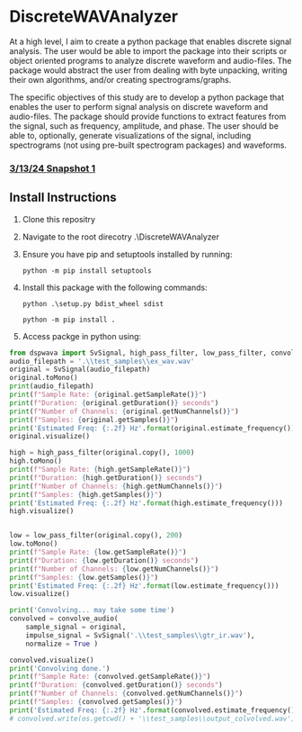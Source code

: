 # DiscreteWAVAnalyzer

At a high level, I aim to create a python package that enables discrete signal analysis. The user would be able to import the package
into their scripts or object oriented programs to analyze discrete waveform and audio-files. The package would abstract the user from
dealing with byte unpacking, writing their own algorithms, and/or creating spectrograms/graphs.

The specific objectives of this study are to develop a python package that enables the user to perform signal analysis on discrete
waveform and audio-files. The package should provide functions to extract features from the signal, such as frequency, amplitude, and
phase. The user should be able to, optionally, generate visualizations of the signal, including spectrograms (not using pre-built
spectrogram packages) and waveforms.


### [3/13/24 Snapshot 1](https://github.com/snhig/DiscreteWAVAnalyzer/wiki/Snapshot-1)

## Install Instructions

1. Clone this repositry
2. Navigate to the root direcotry .\DiscreteWAVAnalyzer
3. Ensure you have pip and setuptools installed by running:

    `python -m pip install setuptools`
    
4. Install this package with the following commands:
   
    `python .\setup.py bdist_wheel sdist`

    `python -m pip install .`

5. Access packge in python using:
        
```python
from dspwava import SvSignal, high_pass_filter, low_pass_filter, convolve_audio
audio_filepath = '.\\test_samples\\ex_wav.wav'
original = SvSignal(audio_filepath)
original.toMono()
print(audio_filepath)
print(f"Sample Rate: {original.getSampleRate()}")
print(f"Duration: {original.getDuration()} seconds")
print(f"Number of Channels: {original.getNumChannels()}")
print(f"Samples: {original.getSamples()}")
print('Estimated Freq: {:.2f} Hz'.format(original.estimate_frequency()))
original.visualize()

high = high_pass_filter(original.copy(), 1000)
high.toMono()
print(f"Sample Rate: {high.getSampleRate()}")
print(f"Duration: {high.getDuration()} seconds")
print(f"Number of Channels: {high.getNumChannels()}")
print(f"Samples: {high.getSamples()}")
print('Estimated Freq: {:.2f} Hz'.format(high.estimate_frequency()))
high.visualize()


low = low_pass_filter(original.copy(), 200)
low.toMono()
print(f"Sample Rate: {low.getSampleRate()}")
print(f"Duration: {low.getDuration()} seconds")
print(f"Number of Channels: {low.getNumChannels()}")
print(f"Samples: {low.getSamples()}")
print('Estimated Freq: {:.2f} Hz'.format(low.estimate_frequency()))
low.visualize()

print('Convolving... may take some time')
convolved = convolve_audio(
    sample_signal = original, 
    impulse_signal = SvSignal('.\\test_samples\\gtr_ir.wav'), 
    normalize = True )

convolved.visualize()
print('Convolving done.')
print(f"Sample Rate: {convolved.getSampleRate()}")
print(f"Duration: {convolved.getDuration()} seconds")
print(f"Number of Channels: {convolved.getNumChannels()}")
print(f"Samples: {convolved.getSamples()}")
print('Estimated Freq: {:.2f} Hz'.format(convolved.estimate_frequency()))
# convolved.write(os.getcwd() + '\\test_samples\\output_colvolved.wav') 

```